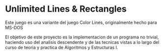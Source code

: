 # Unlimited Lines & Rectangles
Este juego es una variante del juego Color Lines, originalmente hecho para MS-DOS

El objetivo de este proyecto es la implementacion de un programa no trivial, haciendo uso del analisis descendente y de las tecnicas vistas a lo largo del curso de teoria y practica de Algoritmos y Estructuras I.



